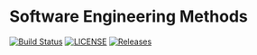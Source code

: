# Software Engineering Methods

[![Build Status](https://travis-ci.com/Mike985/semTWO.svg?branch=master)](https://travis-ci.com/Mike985/semTWO)
[![LICENSE](https://img.shields.io/github/license/Mike985/sem.svg?style=flat-square)](https://github.com/Mike985/sem/blob/master/LICENSE)
[![Releases](https://img.shields.io/github/release/Mike985/sem/all.svg?style=flat-square)](https://github.com/Mike985/sem/releases)